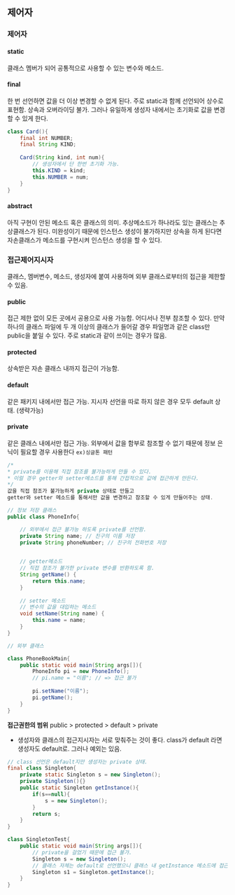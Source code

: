 ﻿## 제어자

### 제어자

#### static
클래스 멤버가 되어 공통적으로 사용할 수 있는 변수와 메소드.

#### final
한 번 선언하면 값을 더 이상 변경할 수 없게 된다. 주로 static과 함께 선언되어 상수로 표현함.
상속과 오버라이딩 불가. 그러나 유일하게 생성자 내에서는 초기화로 값을 변경할 수 있게 한다.

```java
class Card(){
	final int NUMBER;
	final String KIND;
	
	Card(String kind, int num){
		// 생성자에서 단 한번 초기화 가능.
		this.KIND = kind;
		this.NUMBER = num;
	}
}
```

#### abstract
아직 구현이 안된 메소드 혹은 클래스의 의미. 추상메소드가 하나라도 있는 클래스는 추상클래스가 된다.
미완성이기 때문에 인스턴스 생성이 불가하지만 상속을 하게 된다면 자손클래스가 메소드를 구현시켜 인스턴스 생성을 할 수 있다.

### 접근제어지시자
클래스, 멤버변수, 메소드, 생성자에 붙여 사용하며 외부 클래스로부터의 접근을 제한할 수 있음.

#### public
접근 제한 없이 모든 곳에서 공용으로 사용 가능함. 어디서나 전부 참조할 수 있다.
만약 하나의 클래스 파일에 두 개 이상의 클래스가 들어갈 경우 파일명과 같은 class만 public을 붙일 수 있다.
주로 static과 같이 쓰이는 경우가 많음.

#### protected
상속받은 자손 클래스 내까지 접근이 가능함. 

#### default
같은 패키지 내에서만 접근 가능. 지시자 선언을 따로 하지 않은 경우 모두 default 상태. (생략가능)

#### private
같은 클래스 내에서만 접근 가능. 외부에서 값을 함부로 참조할 수 없기 때문에 정보 은닉이 필요할 경우 사용한다 `ex)싱글톤 패턴`

```java
/*
* private를 이용해 직접 참조를 불가능하게 만들 수 있다.
* 이럴 경우 getter와 setter메소드를 통해 간접적으로 값에 접근하게 만든다.
*/
값을 직접 참조가 불가능하게 private 상태로 만들고
getter와 setter 메소드를 통해서만 값을 변경하고 참조할 수 있게 만들어주는 상태.

// 정보 저장 클래스
public class PhoneInfo{

	// 외부에서 접근 불가능 하도록 private를 선언함.
	private String name; // 친구의 이름 저장
	private String phoneNumber; // 친구의 전화번호 저장
	

	// getter메소드
	// 직접 참조가 불가한 private 변수를 반환하도록 함.
	String getName() {
		return this.name;
	}
	
	// setter 메소드
	// 변수의 값을 대입하는 메소드
	void setName(String name) {
		this.name = name;
	}
}

// 외부 클래스

class PhoneBookMain{
	public static void main(String args[]){
		PhoneInfo pi = new PhoneInfo();
		// pi.name = "이름"; // => 접근 불가
		
		pi.setName("이름");
		pi.getName();
	}
}		
```

**접근권한의 범위**
public > protected > default > private

- 생성자와 클래스의 접근지시자는 서로 맞춰주는 것이 좋다. class가 default 라면 생성자도 default로. 그러나 예외는 있음.

```java
// class 선언은 default지만 생성자는 private 상태.
final class Singleton{
	private static Singleton s = new Singleton();
	private Singleton(){}
	public static Singleton getInstance(){
		if(s==null){
			s = new Singleton();
		}
		return s;
	}
}

class SingletonTest{
	public static void main(String args[]){
		// private을 걸었기 때문에 접근 불가.
		Singleton s = new Singleton();
		// 클래스 자체는 default로 선언했으니 클래스 내 getInstance 메소드에 접근 가능
		Singleton s1 = Singleton.getInstance();
	}
}
```

